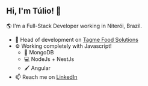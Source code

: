 ## Hi, I'm Túlio! 👋

🌎 I'm a Full-Stack Developer working in Niterói, Brazil.

- 🏢 Head of development on [Tagme Food Solutions](http://tagme.com.br/)
- ⚙️ Working completely with Javascript! 
  - 📑 MongoDB
  - 💻 NodeJs + NestJs
  - 🖌️ Angular
- 📫 Reach me on [LinkedIn](https://www.linkedin.com/in/tuliomir)



<!--
**tuliomir/tuliomir** is a ✨ _special_ ✨ repository because its `README.md` (this file) appears on your GitHub profile.

Here are some ideas to get you started:

- 🔭 I’m currently working on ...
- 🌱 I’m currently learning ...
- 👯 I’m looking to collaborate on ...
- 🤔 I’m looking for help with ...
- 💬 Ask me about ...
- 📫 How to reach me: ...
- 😄 Pronouns: ...
- ⚡ Fun fact: ...
- 🌍 I'm mostly active within the Laravel Community

💅 Designed: @pestphp, NorthMeetsSouth.audio, ThenPing.me, HappydDev.fm, etc…
-->
